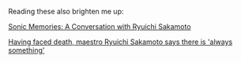 Reading these also brighten me up:

[Sonic Memories: A Conversation with Ryuichi Sakamoto](https://www.criterion.com/current/posts/4625-sonic-memories-a-conversation-with-ryuichi-sakamoto)

[Having faced death, maestro Ryuichi Sakamoto says there is 'always something'](https://www.smh.com.au/entertainment/music/having-faced-death-maestro-ryuichi-sakamoto-says-there-is-always-something-20180906-h14zo2.html)
